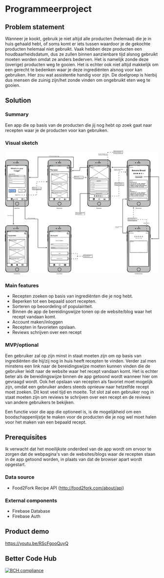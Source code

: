 # Programmeerproject

## Problem statement
Wanneer je kookt, gebruik je niet altijd alle producten (helemaal) die je in huis gehaald hebt, of soms komt er iets tussen waardoor je de gekochte producten helemaal niet gebruikt. Vaak hebben deze producten een houdbaarheidsdatum, dus ze zullen binnen aanzienbare tijd alsnog gebruikt moeten worden omdat ze anders bederven. Het is namelijk zonde deze (overige) producten weg te gooien. Het is echter ook niet altijd makkelijk om een gerecht te bedenken waar je deze ingrediënten alsnog voor kan gebruiken. Hier zou wat assistentie handig voor zijn. De doelgroep is hierbij dus mensen die zuinig zijn/het zonde vinden om ongebruikt eten weg te gooien. 

## Solution
### Summary
Een app die op basis van de producten die jij nog hebt op zoek gaat naar recepten waar je de producten voor kan gebruiken. 

### Visual sketch
<img src=https://github.com/gavinschipper/programmeerproject/blob/master/doc/newFlow.png>

### Main features
* Recepten zoeken op basis van ingrediënten die je nog hebt. 
* Beperken tot een bepaald soort recepten.
* Sorteren op beoordeling of populairiteit.
* Binnen de app de bereidingswijze tonen op de website/blog waar het recept vandaan komt.
* Account maken/inloggen
* Recepten in favorieten opslaan.
* Reviews schrijven over een recept

### MVP/optional
Een gebruiker zal op zijn minst in staat moeten zijn om op basis van ingrediënten die hij/zij nog in huis heeft recepten te vinden. Verder zal men minstens een link naar de bereidingswijze moeten kunnen vinden die de gebruiker leidt naar de website waar het recept vandaan komt. Het is echter beter als de bereidingswijze binnen de app getoond wordt wanneer hier om gevraagd wordt. Ook het opslaan van recepten als favoriet moet mogelijk zijn, omdat een gebruiker anders steeds opnieuw naar hetzelfde recept moet zoeken. Dit kost veel tijd en moeite. Tot slot zal een gebruiker nog in staat moeten zijn om reviews te schrijven over een recept en de reviews van andere gebruikers te bekijken.

Een functie voor die app die optioneel is, is de mogelijkheid om een boodschappenlijstje te maken voor de producten die je nog wel moet halen voor het maken van een bepaald recept. 

## Prerequisites 
Ik verwacht dat het moeilijkste onderdeel van de app wordt om ervoor te zorgen dat de webpagina's van de websites/blogs waar de recepten staan in de app getoond worden, in plaats van dat de browser apart wordt opgestart. 

### Data source
* Food2Fork Recipe API (http://food2fork.com/about/api)

### External components
* Firebase Database
* Firebase Auth

## Product demo
https://youtu.be/RScFgooQuyQ

## Better Code Hub
[![BCH compliance](https://bettercodehub.com/edge/badge/gavinschipper/programmeerproject?branch=master)](https://bettercodehub.com/)
